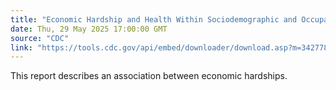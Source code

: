 ```yaml
---
title: "Economic Hardship and Health Within Sociodemographic and Occupational Groups - Behavioral Risk Factor Surveillance System, United States, 2022-2023"
date: Thu, 29 May 2025 17:00:00 GMT
source: "CDC"
link: "https://tools.cdc.gov/api/embed/downloader/download.asp?m=342778&c=759395"
---
```


This report describes an association between economic hardships.
